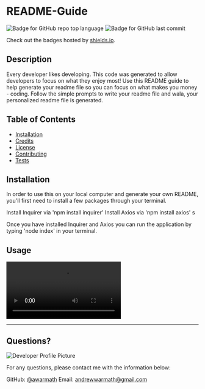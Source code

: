 # README-Guide
  ![Badge for GitHub repo top language](https://img.shields.io/github/languages/top/awarmath/readme-guide?style=flat&logo=appveyor) ![Badge for GitHub last commit](https://img.shields.io/github/last-commit/awarmath/readme-guide?style=flat&logo=appveyor)
  
  Check out the badges hosted by [shields.io](https://shields.io/).
  
  
  ## Description 
    
  Every developer likes developing. This code was generated to allow developers to focus on what they enjoy most! Use this README guide to help generate your readme file so you can focus on what makes you money - coding. Follow the simple prompts to write your readme file and wala, your personalized readme file is generated. 

  ## Table of Contents
  * [Installation](#installation)
  * [Credits](#credits)
  * [License](#license)
  * [Contributing](#contributing)
  * [Tests](#tests)
  
  ## Installation
    
  In order to use this on your local computer and generate your own README, you'll first need to install a few packages through your terminal. 
  
  Install Inquirer via 'npm install inquirer'
  Install Axios via 'npm install axios' s
  
  Once you have installed Inquirer and Axios you can run the application by typing 'node index' in your terminal.

  ## Usage 
    
  ![Example](Screenshare.mp4)
            
  ---
  
  ## Questions?
  
  ![Developer Profile Picture](https://avatars3.githubusercontent.com/u/70709676?v=4) 
  
  For any questions, please contact me with the information below:
 
  GitHub: [@awarmath](https://api.github.com/users/awarmath)
  Email: andrewwarmath@gmail.com
  